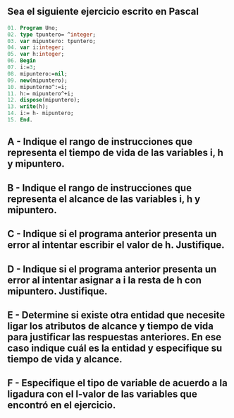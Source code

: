 ## Sea el siguiente ejercicio escrito en Pascal
```pascal
01. Program Uno;
02. type tpuntero= ^integer;
03. var mipuntero: tpuntero;
04. var i:integer;
05. var h:integer;
06. Begin
07. i:=3;
08. mipuntero:=nil;
09. new(mipuntero);
10. mipunterno^:=i;
11.​ h:= mipuntero^+i;
12. dispose(mipuntero);
13. write(h);
14. i:= h- mipuntero;
15. End.
```
## A - Indique el rango de instrucciones que representa el tiempo de vida de las variables i, h y mipuntero.

## B - Indique el rango de instrucciones que representa el alcance de las variables i, h y mipuntero.

## C - Indique si el programa anterior presenta un error al intentar escribir el valor de h. Justifique.

## D - Indique si el programa anterior presenta un error al intentar asignar a i la resta de h con mipuntero. Justifique.

## E - Determine si existe otra entidad que necesite ligar los atributos de alcance y tiempo de vida para justificar las respuestas anteriores. En ese caso indique cuál es la entidad y especifique su tiempo de vida y alcance.

## F - Especifique el tipo de variable de acuerdo a la ligadura con el l-valor de las variables que encontró en el ejercicio.

